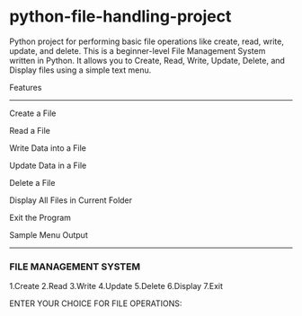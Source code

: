 # python-file-handling-project
Python project for performing basic file operations like create, read, write, update, and delete.
This is a beginner-level File Management System written in Python.
It allows you to Create, Read, Write, Update, Delete, and Display files using a simple text menu.

 Features
 **********
Create a File

Read a File

Write Data into a File

Update Data in a File

Delete a File

Display All Files in Current Folder

Exit the Program

Sample Menu Output
*********************
### FILE MANAGEMENT SYSTEM ###

1.Create 
2.Read 
3.Write 
4.Update 
5.Delete
6.Display
7.Exit

ENTER YOUR CHOICE FOR FILE OPERATIONS: 
